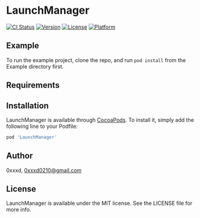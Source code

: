 # LaunchManager

[![CI Status](https://img.shields.io/travis/0xxxd/LaunchManager.svg?style=flat)](https://travis-ci.org/0xxxd/LaunchManager)
[![Version](https://img.shields.io/cocoapods/v/LaunchManager.svg?style=flat)](https://cocoapods.org/pods/LaunchManager)
[![License](https://img.shields.io/cocoapods/l/LaunchManager.svg?style=flat)](https://cocoapods.org/pods/LaunchManager)
[![Platform](https://img.shields.io/cocoapods/p/LaunchManager.svg?style=flat)](https://cocoapods.org/pods/LaunchManager)

## Example

To run the example project, clone the repo, and run `pod install` from the Example directory first.

## Requirements

## Installation

LaunchManager is available through [CocoaPods](https://cocoapods.org). To install
it, simply add the following line to your Podfile:

```ruby
pod 'LaunchManager'
```

## Author

0xxxd, 0xxxd0210@gmail.com

## License

LaunchManager is available under the MIT license. See the LICENSE file for more info.
